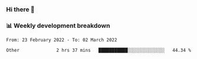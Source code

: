 ### Hi there 👋

### 📊 Weekly development breakdown
<!--START_SECTION:waka-->

```text
From: 23 February 2022 - To: 02 March 2022

Other              2 hrs 37 mins   ███████████░░░░░░░░░░░░░░   44.34 %
```

<!--END_SECTION:waka-->
